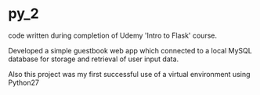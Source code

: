 # py_2

code written during completion of Udemy 'Intro to Flask' course.

Developed a simple guestbook web app which connected to a local MySQL database for storage and retrieval of user input data.

Also this project was my first successful use of a virtual environment using Python27
